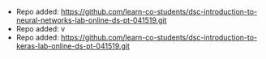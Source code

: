 
- Repo added: https://github.com/learn-co-students/dsc-introduction-to-neural-networks-lab-online-ds-pt-041519.git
- Repo added: v
- Repo added: https://github.com/learn-co-students/dsc-introduction-to-keras-lab-online-ds-pt-041519.git
